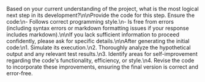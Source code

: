 Based on your current understanding of the project, what is the most logical next step in its development?\n\nProvide the code for this step. Ensure the code:\n- Follows correct programming style.\n- Is free from errors (including syntax errors or markdown formatting issues if your response includes markdown).\n\nIf you lack sufficient information to proceed confidently, please ask for specific details.\n\nAfter generating the initial code:\n1. Simulate its execution.\n2. Thoroughly analyze the hypothetical output and any relevant test results.\n3. Identify areas for self-improvement regarding the code's functionality, efficiency, or style.\n4. Revise the code to incorporate these improvements, ensuring the final version is correct and error-free.
